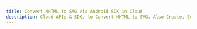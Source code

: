 ---title: Convert MHTML to SVG via Android SDK in Clouddescription: Cloud APIs & SDKs to Convert MHTML to SVG. Also Create, Edit & Render Microsoft Word & OpenOffice documents in the Cloud.---